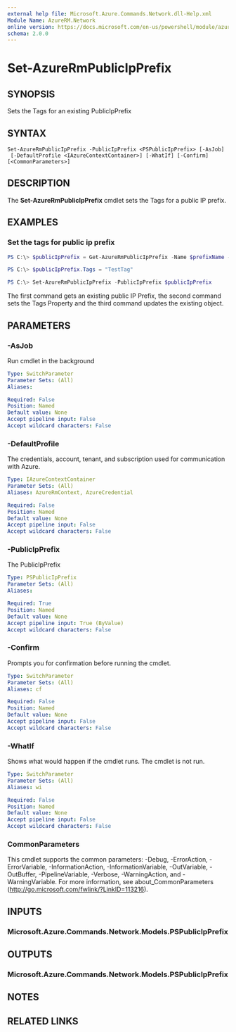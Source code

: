 ```yaml
---
external help file: Microsoft.Azure.Commands.Network.dll-Help.xml
Module Name: AzureRM.Network
online version: https://docs.microsoft.com/en-us/powershell/module/azurerm.network/set-azurermpublicipprefix
schema: 2.0.0
---
```


# Set-AzureRmPublicIpPrefix

## SYNOPSIS
Sets the Tags for an existing PublicIpPrefix

## SYNTAX

```
Set-AzureRmPublicIpPrefix -PublicIpPrefix <PSPublicIpPrefix> [-AsJob]
 [-DefaultProfile <IAzureContextContainer>] [-WhatIf] [-Confirm] [<CommonParameters>]
```

## DESCRIPTION
The **Set-AzureRmPublicIpPrefix** cmdlet sets the Tags for a public IP prefix.

## EXAMPLES

### Set the tags for public ip prefix
```powershell
PS C:\> $publicIpPrefix = Get-AzureRmPublicIpPrefix -Name $prefixName -ResourceGroupName $rgName

PS C:\> $publicIpPrefix.Tags = "TestTag"

PS C:\> Set-AzureRmPublicIpPrefix -PublicIpPrefix $publicIpPrefix
```

The first command gets an existing public IP Prefix, the second command sets the Tags Property and the third command updates the existing object.

## PARAMETERS

### -AsJob
Run cmdlet in the background

```yaml
Type: SwitchParameter
Parameter Sets: (All)
Aliases:

Required: False
Position: Named
Default value: None
Accept pipeline input: False
Accept wildcard characters: False
```

### -DefaultProfile
The credentials, account, tenant, and subscription used for communication with Azure.

```yaml
Type: IAzureContextContainer
Parameter Sets: (All)
Aliases: AzureRmContext, AzureCredential

Required: False
Position: Named
Default value: None
Accept pipeline input: False
Accept wildcard characters: False
```

### -PublicIpPrefix
The PublicIpPrefix

```yaml
Type: PSPublicIpPrefix
Parameter Sets: (All)
Aliases:

Required: True
Position: Named
Default value: None
Accept pipeline input: True (ByValue)
Accept wildcard characters: False
```

### -Confirm
Prompts you for confirmation before running the cmdlet.

```yaml
Type: SwitchParameter
Parameter Sets: (All)
Aliases: cf

Required: False
Position: Named
Default value: None
Accept pipeline input: False
Accept wildcard characters: False
```

### -WhatIf
Shows what would happen if the cmdlet runs.
The cmdlet is not run.

```yaml
Type: SwitchParameter
Parameter Sets: (All)
Aliases: wi

Required: False
Position: Named
Default value: None
Accept pipeline input: False
Accept wildcard characters: False
```

### CommonParameters
This cmdlet supports the common parameters: -Debug, -ErrorAction, -ErrorVariable, -InformationAction, -InformationVariable, -OutVariable, -OutBuffer, -PipelineVariable, -Verbose, -WarningAction, and -WarningVariable. For more information, see about_CommonParameters (http://go.microsoft.com/fwlink/?LinkID=113216).

## INPUTS

### Microsoft.Azure.Commands.Network.Models.PSPublicIpPrefix

## OUTPUTS

### Microsoft.Azure.Commands.Network.Models.PSPublicIpPrefix

## NOTES

## RELATED LINKS

